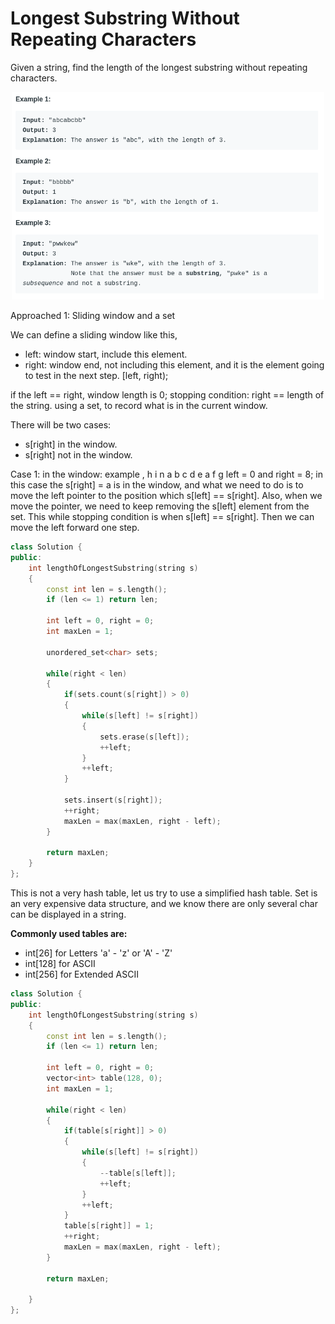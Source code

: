 # Longest Substring Without Repeating Characters

Given a string, find the length of the longest substring without repeating characters.

<p align = "center">   <img width = "500" src = "images/06_Longest_Substring_Without_Repeating_Characters_2019-12-31-12-39-36.png "> </p>

Approached 1: Sliding window and a set

We can define a sliding window like this, 
- left: window start, include this element. 
- right: window end, not including this element, and it is the element going to test in the next step. 
[left, right); 

if the left == right, window length is 0; 
stopping condition: right == length of the string. 
using a set, to record what is in the current window. 

There will be two cases: 
- s[right] in the window. 
- s[right] not in the window. 

Case 1: in the window: 
example , h i n a b c d e a f g 
left = 0 and right = 8; 
in this case the s[right] = a is in the window, and what we need to do is to move the left pointer to the position which s[left] == s[right]. Also, when we move the pointer, we need to keep removing the s[left] element from the set. This while stopping condition is when s[left] == s[right]. Then we can move the left forward one step. 



```cpp
class Solution {
public:
    int lengthOfLongestSubstring(string s) 
    {
        const int len = s.length(); 
        if (len <= 1) return len; 
        
        int left = 0, right = 0; 
        int maxLen = 1; 
        
        unordered_set<char> sets; 
        
        while(right < len)
        {
            if(sets.count(s[right]) > 0)
            {
                while(s[left] != s[right])
                {
                    sets.erase(s[left]); 
                    ++left; 
                }
                ++left; 
            }
            
            sets.insert(s[right]); 
            ++right; 
            maxLen = max(maxLen, right - left); 
        }
        
        return maxLen; 
    }
};
```

This is not a very hash table, let us try to use a simplified hash table. 
Set is an very expensive data structure, and we know there are only several char can be displayed in a string. 

**Commonly used tables are:**

- int[26] for Letters 'a' - 'z' or 'A' - 'Z'
- int[128] for ASCII
- int[256] for Extended ASCII


```cpp
class Solution {
public:
    int lengthOfLongestSubstring(string s) 
    {
        const int len = s.length(); 
        if (len <= 1) return len;
        
        int left = 0, right = 0; 
        vector<int> table(128, 0); 
        int maxLen = 1; 
        
        while(right < len)
        {
            if(table[s[right]] > 0)
            {
                while(s[left] != s[right])
                {
                    --table[s[left]]; 
                    ++left; 
                }
                ++left; 
            }
            table[s[right]] = 1; 
            ++right; 
            maxLen = max(maxLen, right - left); 
        }
        
        return maxLen; 
        
    }
};
```
